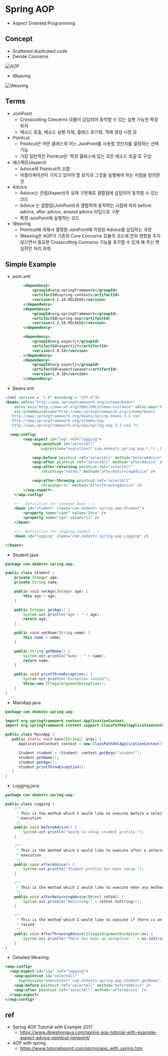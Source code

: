 # Spring AOP
* Aspect Oriented Programming

## Concept
* Scattered duplicated code
* Devide Concerns
<img src="images/aop01.png" alt="AOP" class="img">

* Weaving
<img src="images/aop02.png" alt="Weaving" class="img">

## Terms
* JoinPoint
  * Crosscutting Concerns 모듈이 삽입되어 동작할 수 있는 실행 가능한 특정 위치
  * 메소드 호출, 메소드 실행 자체, 클래스 초기화, 객체 생성 시점 등
* Pointcut
  * Pointcut은 어떤 클래스의 어느 JoinPoint를 사용할 것인지를 결정하는 선택 기능
  * 가장 일반적인 Pointcut은 ‘특정 클래스에 있는 모든 메소드 호출’로 구성
* 애스펙트(Aspect)
  * Advice와 Pointcut의 조합
  * 어플리케이션이 가지고 있어야 할 로직과 그것을 실행해야 하는 지점을 정의한 것
* Advice
  * Advice는 관점(Aspect)의 실제 구현체로 결합점에 삽입되어 동작할 수 있는 코드
  * Advice 는 결합점(JoinPoint)과 결합하여 동작하는 시점에 따라 before advice, after advice, around advice 타입으로 구분
  * 특정 JoinPoint에 실행하는 코드
* Weaving
  * Pointcut에 의해서 결정된 JoinPoint에 지정된 Advice를 삽입하는 과정
  * Weaving은 AOP가 기존의 Core Concerns 모듈의 코드에 전혀 영향을 주지 않으면서 필요한 Crosscutting Concerns 기능을 추가할 수 있게 해 주는 핵심적인 처리 과정

## Simple Example
* pom.xml

```xml
		<dependency>
			<groupId>org.springframework</groupId>
			<artifactId>spring-context</artifactId>
			<version>3.2.18.RELEASE</version>
		</dependency>
		<dependency>
			<groupId>org.springframework</groupId>
			<artifactId>spring-aop</artifactId>
			<version>3.2.18.RELEASE</version>
		</dependency>

		<dependency>
			<groupId>org.aspectj</groupId>
			<artifactId>aspectjrt</artifactId>
			<version>1.8.10</version>
		</dependency>
		<dependency>
			<groupId>org.aspectj</groupId>
			<artifactId>aspectjweaver</artifactId>
			<version>1.8.10</version>
		</dependency>
```

* Beans.xml

```xml
<?xml version = "1.0" encoding = "UTF-8"?>
<beans xmlns="http://www.springframework.org/schema/beans"
	xmlns:xsi="http://www.w3.org/2001/XMLSchema-instance" xmlns:aop="http://www.springframework.org/schema/aop"
	xsi:schemaLocation="http://www.springframework.org/schema/beans
   http://www.springframework.org/beans/spring-beans-3.2.xsd
   http://www.springframework.org/schema/aop
   http://www.springframework.org/aop/spring-aop-3.2.xsd ">

  <aop:config>
		<aop:aspect id="log" ref="logging">
			<aop:pointcut id="selectAll"
				expression="execution(* com.okdevtv.spring.aop.*.*(..))" />

			<aop:before pointcut-ref="selectAll" method="beforeAdvice" />
			<aop:after pointcut-ref="selectAll" method="afterAdvice" />
			<aop:after-returning pointcut-ref="selectAll"
				returning="retVal" method="afterReturningAdvice" />

			<aop:after-throwing pointcut-ref="selectAll"
				throwing="ex" method="AfterThrowingAdvice" />
		</aop:aspect>
	</aop:config>

	<!-- Definition for student bean -->
	<bean id="student" class="com.okdevtv.spring.aop.Student">
		<property name="name" value="Zara" />
		<property name="age" value="11" />
	</bean>

	<!-- Definition for logging aspect -->
	<bean id="logging" class="com.okdevtv.spring.aop.Logging" />

</beans>
```

* Student.java

```java
package com.okdevtv.spring.aop;

public class Student {
	private Integer age;
	private String name;

	public void setAge(Integer age) {
		this.age = age;
	}

	public Integer getAge() {
		System.out.println("Age : " + age);
		return age;
	}

	public void setName(String name) {
		this.name = name;
	}

	public String getName() {
		System.out.println("Name : " + name);
		return name;
	}

	public void printThrowException() {
		System.out.println("Exception raised");
		throw new IllegalArgumentException();
	}
}
```

* MainApp.java

```java
package com.okdevtv.spring.aop;

import org.springframework.context.ApplicationContext;
import org.springframework.context.support.ClassPathXmlApplicationContext;

public class MainApp {
   public static void main(String[] args) {
      ApplicationContext context = new ClassPathXmlApplicationContext("Beans.xml");

      Student student = (Student) context.getBean("student");
      student.getName();
      student.getAge();
      student.printThrowException();
   }
}
```

* Logging.java

```java
package com.okdevtv.spring.aop;

public class Logging {
	/**
	 * This is the method which I would like to execute before a selected method
	 * execution.
	 */
	public void beforeAdvice() {
		System.out.println("Going to setup student profile.");
	}

	/**
	 * This is the method which I would like to execute after a selected method
	 * execution.
	 */
	public void afterAdvice() {
		System.out.println("Student profile has been setup.");
	}

	/**
	 * This is the method which I would like to execute when any method returns.
	 */
	public void afterReturningAdvice(Object retVal) {
		System.out.println("Returning:" + retVal.toString());
	}

	/**
	 * This is the method which I would like to execute if there is an exception
	 * raised.
	 */
	public void AfterThrowingAdvice(IllegalArgumentException ex) {
		System.out.println("There has been an exception: " + ex.toString());
	}
}
```

* Detailed Weaving

```xml
<aop:config>
  <aop:aspect id="log" ref="logging">
    <aop:pointcut id="selectAll"
      expression="execution(* com.okdevtv.spring.aop.Student.getName(..))" />
    <aop:before pointcut-ref="selectAll" method="beforeAdvice" />
    <aop:after pointcut-ref="selectAll" method="afterAdvice" />
  </aop:aspect>
</aop:config>
```


## ref
* Spring AOP Tutorial with Example 2017
  * https://www.dineshonjava.com/spring-aop-tutorial-with-example-aspect-advice-pointcut-joinpoint/
* AOP with spring
  * https://www.tutorialspoint.com/spring/aop_with_spring.htm
